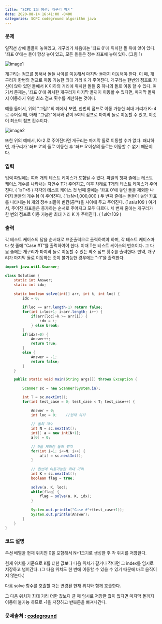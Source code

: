 ```yaml
---
title: "SCPC 1회 예선: 개구리 뛰기"
date: 2020-08-14 16:41:00 -0400
categories: SCPC codeground algorithm java
---
```


### 문제
일직선 상에 돌들이 놓여있고, 개구리가 처음에는 '좌표 0'에 위치한 돌 위에 앉아 있다.
'좌표 0'에는 돌이 항상 놓여 있고, 모든 돌들은 정수 좌표에 놓여 있다. (그림 1)

![image1][logo1]

[logo1]: https://cdn.codeground.org/resources/2320e52a0b/AWNyjEi9AOtpX_LD.png "그림1"

개구리는 점프를 통해서 돌들 사이를 이동해서 마지막 돌까지 이동해야 한다.
이 때, 개구리가 한번의 점프로 이동 가능한 최대 거리 K 가 주어진다.
개구리는 한번의 점프로 자신이 앉아 있던 돌에서  K 이하의 거리에 위치한 돌들 중 하나의 돌로 이동 할 수 있다. 
여기서 문제는, '좌표 0'에 위치한 개구리가 마지막 돌까지 이동할 수 있다면,
마지막 돌까지 이동하기 위한 최소 점프 횟수를 계산하는 것이다. 

예를 들어서, 위의 "그림1"의 예에서 보면, 한번의 점프로 이동 가능한 최대 거리가 K=4 로 주어질 때,
아래 "그림2"에서와 같이 5회의 점프로 마지막 돌로 이동할 수 있고, 이것이 최소의 점프 횟수이다. 

![image2][logo2]

[logo2]: https://cdn.codeground.org/resources/2320e52a0b/AWNyjFNdAO1pX_LD.png "그림2"

또한 위의 예에서, K=2 로 주어진다면 개구리는 마지막 돌로 이동할 수가 없다.
왜냐하면, 개구리가 '좌표 2'의 돌로 이동한 후 '좌표 5'이상의 돌로는 이동할 수 없기 때문이다. 

### 입력
입력 파일에는 여러 개의 테스트 케이스가 포함될 수 있다.
파일의 첫째 줄에는 테스트 케이스 개수를 나타내는 자연수 T가 주어지고,
이후 차례로 T개의 테스트 케이스가 주어진다. ( 1≤T≤5 ) 
각각의 테스트 케이스 첫 번째 줄에는 '좌표 0'에 놓인 돌을 제외한 나머지 돌들의 개수 N 이 주어진다. ( 1≤N≤1,000,000 )
두 번째 줄에는 돌들이 놓인 좌표를 나타내는 N 개의 정수 ai들이 빈칸(공백)을 사이에 두고 주어진다. (1≤ai≤109 )
여기서, 주어진 좌표들은 증가하는 순서로 주어지고 모두 다르다.
세 번째 줄에는 개구리가 한 번의 점프로 이동 가능한 최대 거리 K 가 주어진다. ( 1≤K≤109 )

### 출력
각 테스트 케이스의 답을 순서대로 표준출력으로 출력하여야 하며, 각 테스트 케이스마다 첫 줄에 “Case #T”를 출력하여야 한다.
이때 T는 테스트 케이스의 번호이다.
그 다음 줄에는 개구리가 마지막 돌로 이동할 수 있는 최소 점프 횟수를 출력한다.
만약, 개구리가 마지막 돌로 이동하는 것이 불가능한 경우에는 "-1"을 출력한다.

```java
import java.util.Scanner;

class Solution {
	static int Answer;
	static int idx;
	
	static boolean solve(int[] arr, int k, int loc) {
		idx = 0;
		
		if(loc == arr.length-1) return false;
		for(int i=loc+1; i<arr.length; i++) {
			if(arr[loc]+k >= arr[i]) {
				idx = i;
			} else break;
		}
		if(idx!=0) {
			Answer++;
			return true;
		}
		else {
			Answer = -1;
			return false;
		}
	}

	public static void main(String args[]) throws Exception	{
		
		Scanner sc = new Scanner(System.in);

		int T = sc.nextInt();
		for(int test_case = 0; test_case < T; test_case++) {

			Answer = 0;
			int loc = 0;	//현재 위치
			
			// 돌의 개수
			int N = sc.nextInt();
			int[] a = new int[N+1];
			a[0] = 0;
			
			// 0을 제외한 돌의 위치
			for(int i=1; i<=N; i++) {
				a[i] = sc.nextInt();
			}
			
			// 한번에 이동가능한 최대 거리
			int K = sc.nextInt();
			boolean flag = true;
			
			solve(a, K, loc);
			while(flag) {
				flag = solve(a, K, idx);
			}
			
			System.out.println("Case #"+(test_case+1));
			System.out.println(Answer);
		}
	}
}
```

### 코드 설명
우선 배열을 현재 위치인 0을 포함해서 N+1크기로 생성한 후 각 위치를 저장한다.

현재 위치를 기준으로 K를 더한 값보다 다음 위치가 같거나 작다면 그 index를 임시로 저장하고 넘어간다.
(그 다음 위치도 한 번에 이동할 수 있을 수 있기 때문에 바로 움직이지 않는다.)

다음 solve 함수를 호출할 때는 변경된 현재 위치와 함께 호출한다.

그 다음 위치가 최대 거리 더한 값보다 클 때 임시로 저장한 값이 없다면 마지막 돌까지 이동이 불가능 하므로 -1을 저장하고 반복문을 빠져나간다.

### 문제출처 : [codeground]

[codeground]: https://www.codeground.org/
